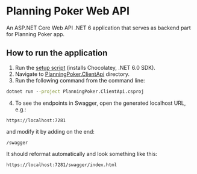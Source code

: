 # Planning Poker Web API
An ASP.NET Core Web API .NET 6 application that serves as backend part for Planning Poker app.

## How to run the application
1. Run the [setup script](script/setup-developer-pc.bat) (installs Chocolatey, .NET 6.0 SDK).
2. Navigate to [PlanningPoker.ClientApi](PlanningPoker.ClientApi) directory.
3. Run the following command from the command line:
```cmd
dotnet run --project PlanningPoker.ClientApi.csproj
```
4. To see the endpoints in Swagger, open the generated localhost URL, e.g.:
```
https://localhost:7281
```
and modify it by adding on the end:
```
/swagger
```
It should reformat automatically and look something like this:
```
https://localhost:7281/swagger/index.html
```